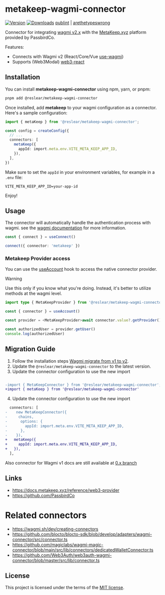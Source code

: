 # metakeep-wagmi-connector

[![Version](https://img.shields.io/npm/v/@reslear/metakeep-wagmi-connector)](https://www.npmjs.com/package/@reslear/metakeep-wagmi-connector)
[![Downloads](https://img.shields.io/npm/dt/@reslear/metakeep-wagmi-connector)](https://www.npmjs.com/package/@reslear/metakeep-wagmi-connector)
[publint](https://publint.dev/@reslear/metakeep-wagmi-connector) | 
[arethetypeswrong](https://arethetypeswrong.github.io/?p=%40reslear%2Fmetakeep-wagmi-connector)


Connector for integrating [wagmi v2.x](https://wagmi.sh/) with the [MetaKeep.xyz](https://metakeep.xyz/) platform provided by PassbirdCo. 

Features:
- Connects with Wagmi v2 (React/Core/Vue [use-wagmi](https://github.com/unicape/use-wagmi))
- Supports (Web3Modal) [web3-react](https://docs.walletconnect.com/web3modal/about)

## Installation

You can install **metakeep-wagmi-connector** using npm, yarn, or pnpm:


```bash
pnpm add @reslear/metakeep-wagmi-connector
```

Once installed, add **metakeep** to your wagmi configuration as a connector. Here's a sample configuration:

```ts
import { metaKeep } from '@reslear/metakeep-wagmi-connector';

const config = createConfig({
  // ...
  connectors: [
    metaKeep({
      appId: import.meta.env.VITE_META_KEEP_APP_ID,
    }),
  ],
})
```

Make sure to set the `appId` in your environment variables, for example in a `.env` file:


```env
VITE_META_KEEP_APP_ID=your-app-id
```

Enjoy!

## Usage

The connector will automatically handle the authentication process with wagmi. see the [wagmi documentation](https://wagmi.sh/) for more information.

```ts
const { connect } = useConnect()

connect({ connector: 'metakeep' })
```

### Metakeep Provider access

You can use the [useAccount](https://wagmi.sh/react/api/hooks/useAccount#connector) hook to access the native connector provider.


> [!WARNING] 
> Use this only if you know what you're doing. Instead, it's better to utilize methods at the wagmi level.


```ts
import type { MetaKeepProvider } from '@reslear/metakeep-wagmi-connector'

const { connector } = useAccount()

const provider = <MetaKeepProvider>await connector.value?.getProvider()

const authorizedUser = provider.getUser()
console.log(authorizedUser)
```



## Migration Guide


1. Follow the installation steps [Wagmi migrate from v1 to v2](https://wagmi.sh/react/guides/migrate-from-v1-to-v2).
2. Update the `@reslear/metakeep-wagmi-connector` to the latest version.
3. Update the connector configuration to use the new import

```diff

-import { MetaKeepConnector } from '@reslear/metakeep-wagmi-connector';
+import { metaKeep } from '@reslear/metakeep-wagmi-connector'
```

4. Update the connector configuration to use the new import

```diff
  connectors: [
-    new MetaKeepConnector({
-     chains,
-      options: {
-        appId: import.meta.env.VITE_META_KEEP_APP_ID,
-      },
-    }),
+   metaKeep({
+     appId: import.meta.env.VITE_META_KEEP_APP_ID,
+   }),
  ],
```

Also connector for Wagmi v1 docs are still available at [0.x branch](https://github.com/reslear/metakeep-wagmi-connector/tree/0.x)


## Links
- https://docs.metakeep.xyz/reference/web3-provider
- https://github.com/PassbirdCo

# Related connectors
- https://wagmi.sh/dev/creating-connectors
- https://github.com/blocto/blocto-sdk/blob/develop/adapters/wagmi-connector/src/connector.ts
- https://github.com/magiclabs/wagmi-magic-connector/blob/main/src/lib/connectors/dedicatedWalletConnector.ts
- https://github.com/Web3Auth/web3auth-wagmi-connector/blob/master/src/lib/connector.ts

## License
This project is licensed under the terms of the [MIT license](LICENSE).
